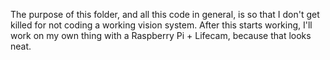 The purpose of this folder, and all this code in general, is so that I don't get killed for not coding a working vision system. After this starts working, I'll work on my own thing with a Raspberry Pi + Lifecam, because that looks neat. 